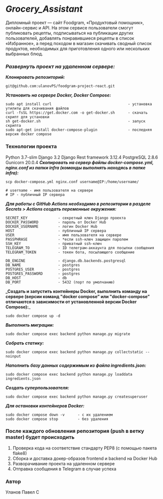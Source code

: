 # **_Grocery_Assistant_**

Дипломный проект — сайт Foodgram, «Продуктовый помощник», онлайн-сервис и API.
На этом сервисе пользователи смогут публиковать рецепты, подписываться на публикации других пользователей, добавлять понравившиеся рецепты в список «Избранное», а перед походом в магазин скачивать сводный список продуктов, необходимых для приготовления одного или нескольких выбранных блюд.

### _Развернуть проект на удаленном сервере:_

**_Клонировать репозиторий:_**

```
git@github.com:ulanovPS/foodgram-project-react.git
```

**_Установить на сервере Docker, Docker Compose:_**

```
sudo apt install curl                                   - установка утилиты для скачивания файлов
curl -fsSL https://get.docker.com -o get-docker.sh      - скачать скрипт для установки
sh get-docker.sh                                        - запуск скрипта
sudo apt-get install docker-compose-plugin              - последняя версия docker compose
```

### Технологии проекта

Python 3.7-slim
Django 3.2
Django Rest framework 3.12.4
PostgreSQL 2.8.6
Gunicorn 20.0.4
**_Скопировать на сервер файлы docker-compose.yml, nginx.conf из папки infra (команды выполнять находясь в папке infra):_**

```
scp docker-compose.yml nginx.conf username@IP:/home/username/

# username - имя пользователя на сервере
# IP - публичный IP сервера
```

**_Для работы с GitHub Actions необходимо в репозитории в разделе Secrets > Actions создать переменные окружения:_**

```
SECRET_KEY              - секретный ключ Django проекта
DOCKER_PASSWORD         - пароль от Docker Hub
DOCKER_USERNAME         - логин Docker Hub
HOST                    - публичный IP сервера
USER                    - имя пользователя на сервере
PASSPHRASE              - *если ssh-ключ защищен паролем
SSH_KEY                 - приватный ssh-ключ
TELEGRAM_TO             - ID телеграм-аккаунта для посылки сообщения
TELEGRAM_TOKEN          - токен бота, посылающего сообщение

DB_ENGINE               - django.db.backends.postgresql
DB_NAME                 - postgres
POSTGRES_USER           - postgres
POSTGRES_PASSWORD       - postgres
DB_HOST                 - db
DB_PORT                 - 5432 (порт по умолчанию)
```

**_Создать и запустить контейнеры Docker, выполнить команду на сервере (версии команд "docker compose" или "docker-compose" отличаются в зависимости от установленной версии Docker Compose):**_

```
sudo docker compose up -d
```

**_Выполнить миграции:_**

```
sudo docker compose exec backend python manage.py migrate
```

**_Собрать статику:_**

```
sudo docker compose exec backend python manage.py collectstatic --noinput
```

**_Наполнить базу данных содержимым из файла ingredients.json:_**

```
sudo docker compose exec backend python manage.py loaddata ingredients.json
```

**_Создать суперпользователя:_**

```
sudo docker compose exec backend python manage.py createsuperuser
```

**_Для остановки контейнеров Docker:_**

```
sudo docker compose down -v      - с их удалением
sudo docker compose stop         - без удаления
```

### После каждого обновления репозитория (push в ветку master) будет происходить

1. Проверка кода на соответствие стандарту PEP8 (с помощью пакета flake8)
2. Сборка и доставка докер-образов frontend и backend на Docker Hub
3. Разворачивание проекта на удаленном сервере
4. Отправка сообщения в Telegram в случае успеха

### Автор

Уланов Павел С
